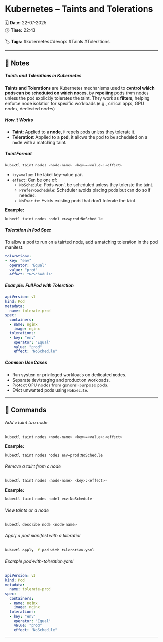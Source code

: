 # Kubernetes – Taints and Tolerations

🗓️ **Date:** 22-07-2025  
🕒 **Time:** 22:43  

🏷️ **Tags:** #kubernetes #devops #Taints #Tolerations  

---

## 📝 Notes

##### Taints and Tolerations in Kubernetes
**Taints and Tolerations** are Kubernetes mechanisms used to **control which pods can be scheduled on which nodes**, by **repelling** pods from nodes unless the pod explicitly tolerates the taint. They work as **filters**, helping enforce node isolation for specific workloads (e.g., critical apps, GPU nodes, dedicated nodes).

##### How It Works
- **Taint**: Applied to a **node**, it repels pods unless they tolerate it.
- **Toleration**: Applied to a **pod**, it allows the pod to be scheduled on a node with a matching taint.

##### Taint Format
```bash
kubectl taint nodes <node-name> <key>=<value>:<effect>
```
- `key=value`: The label key-value pair.
- `effect`: Can be one of:
    - `NoSchedule`: Pods won’t be scheduled unless they tolerate the taint.
    - `PreferNoSchedule`: Scheduler avoids placing pods but can do so if needed.
    - `NoExecute`: Evicts existing pods that don’t tolerate the taint.

**Example:**
```bash
kubectl taint nodes node1 env=prod:NoSchedule
```

##### Toleration in Pod Spec
To allow a pod to run on a tainted node, add a matching toleration in the pod manifest:
```yaml
tolerations:
- key: "env"
  operator: "Equal"
  value: "prod"
  effect: "NoSchedule"
```

##### Example: Full Pod with Toleration
```yaml
apiVersion: v1
kind: Pod
metadata:
  name: tolerate-prod
spec:
  containers:
  - name: nginx
    image: nginx
  tolerations:
  - key: "env"
    operator: "Equal"
    value: "prod"
    effect: "NoSchedule"
```

##### Common Use Cases
- Run system or privileged workloads on dedicated nodes.
- Separate dev/staging and production workloads.
- Protect GPU nodes from general-purpose pods.
- Evict unwanted pods using `NoExecute`.

---
## 🧾 Commands

###### Add a taint to a node
```bash
kubectl taint nodes <node-name> <key>=<value>:<effect>
```
**Example:**
```bash
kubectl taint nodes node1 env=prod:NoSchedule
```
###### Remove a taint from a node
```bash
kubectl taint nodes <node-name> <key>:<effect>-
```
**Example:**
```bash
kubectl taint nodes node1 env:NoSchedule-
```
###### View taints on a node
```bash
kubectl describe node <node-name>
```
###### Apply a pod manifest with a toleration
```bash
kubectl apply -f pod-with-toleration.yaml
```
###### Example pod-with-toleration.yaml
```yaml
apiVersion: v1
kind: Pod
metadata:
  name: tolerate-prod
spec:
  containers:
  - name: nginx
    image: nginx
  tolerations:
  - key: "env"
    operator: "Equal"
    value: "prod"
    effect: "NoSchedule"
```
---

